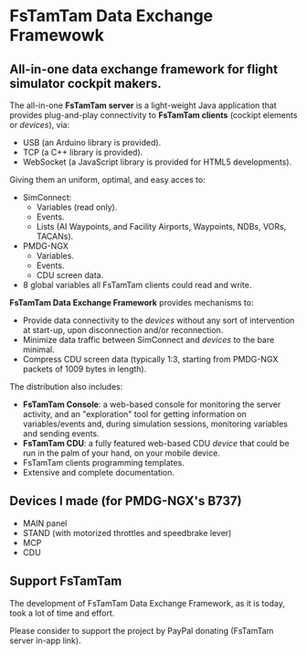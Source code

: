 # FsTamTam Data Exchange Framewowk

## All-in-one data exchange framework for flight simulator cockpit makers.

The all-in-one **FsTamTam server** is a light-weight Java application that provides plug-and-play connectivity to **FsTamTam clients** (cockipt elements or *devices*), via: 
* USB (an Arduino library is provided).
* TCP (a C++ library is provided).
* WebSocket (a JavaScript library is provided for HTML5 developments).

Giving them an uniform, optimal, and easy acces to:
- SimConnect:
  * Variables (read only).
  * Events.
  * Lists (AI Waypoints, and Facility Airports, Waypoints, NDBs, VORs, TACANs).
- PMDG-NGX
  * Variables.
  * Events.
  * CDU screen data.
- 8 global variables all FsTamTam clients could read and write.
     
**FsTamTam Data Exchange Framework** provides mechanisms to:
* Provide data connectivity to the *devices* without any sort of intervention at start-up, upon disconnection and/or reconnection.
* Minimize data traffic between SimConnect and *devices* to the bare minimal.
* Compress CDU screen data (typically 1:3, starting from PMDG-NGX packets of 1009 bytes in length).

The distribution also includes:
  * **FsTamTam Console**: a web-based console for monitoring the server activity, and an "exploration" tool for getting information on variables/events and, during simulation sessions, monitoring variables and sending events.
  * **FsTamTam CDU**: a fully featured web-based CDU *device* that could be run in the palm of your hand, on your mobile device.
  * FsTamTam clients programming templates.
  * Extensive and complete documentation.
  
## Devices I made (for PMDG-NGX's B737)

* MAIN panel
* STAND (with motorized throttles and speedbrake lever)
* MCP
* CDU

## Support FsTamTam

The development of FsTamTam Data Exchange Framework, as it is today, took a lot of time and effort.

Please consider to support the project by PayPal donating (FsTamTam server in-app link).
     
